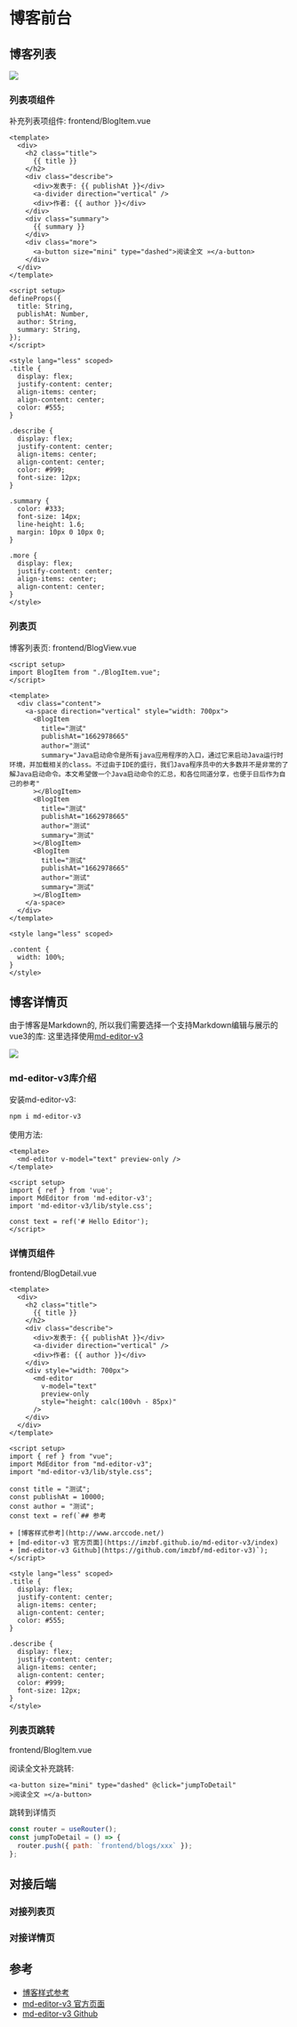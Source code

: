 # 博客前台

## 博客列表

![](./images/frontend-blog-list.png)

### 列表项组件

补充列表项组件: frontend/BlogItem.vue
```vue
<template>
  <div>
    <h2 class="title">
      {{ title }}
    </h2>
    <div class="describe">
      <div>发表于: {{ publishAt }}</div>
      <a-divider direction="vertical" />
      <div>作者: {{ author }}</div>
    </div>
    <div class="summary">
      {{ summary }}
    </div>
    <div class="more">
      <a-button size="mini" type="dashed">阅读全文 »</a-button>
    </div>
  </div>
</template>

<script setup>
defineProps({
  title: String,
  publishAt: Number,
  author: String,
  summary: String,
});
</script>

<style lang="less" scoped>
.title {
  display: flex;
  justify-content: center;
  align-items: center;
  align-content: center;
  color: #555;
}

.describe {
  display: flex;
  justify-content: center;
  align-items: center;
  align-content: center;
  color: #999;
  font-size: 12px;
}

.summary {
  color: #333;
  font-size: 14px;
  line-height: 1.6;
  margin: 10px 0 10px 0;
}

.more {
  display: flex;
  justify-content: center;
  align-items: center;
  align-content: center;
}
</style>
```

### 列表页

博客列表页: frontend/BlogView.vue
```vue
<script setup>
import BlogItem from "./BlogItem.vue";
</script>

<template>
  <div class="content">
    <a-space direction="vertical" style="width: 700px">
      <BlogItem
        title="测试"
        publishAt="1662978665"
        author="测试"
        summary="Java启动命令是所有java应用程序的入口，通过它来启动Java运行时环境，并加载相关的class。不过由于IDE的盛行，我们Java程序员中的大多数并不是非常的了解Java启动命令。本文希望做一个Java启动命令的汇总，和各位同道分享，也便于日后作为自己的参考"
      ></BlogItem>
      <BlogItem
        title="测试"
        publishAt="1662978665"
        author="测试"
        summary="测试"
      ></BlogItem>
      <BlogItem
        title="测试"
        publishAt="1662978665"
        author="测试"
        summary="测试"
      ></BlogItem>
    </a-space>
  </div>
</template>

<style lang="less" scoped>

.content {
  width: 100%;
}
</style>
```

## 博客详情页

由于博客是Markdown的, 所以我们需要选择一个支持Markdown编辑与展示的vue3的库: 这里选择使用[md-editor-v3](https://www.npmjs.com/package/md-editor-v3)

![](./images/vblog-detail-page.png)

### md-editor-v3库介绍

安装md-editor-v3: 
```sh
npm i md-editor-v3
```

使用方法:
```vue
<template>
  <md-editor v-model="text" preview-only />
</template>

<script setup>
import { ref } from 'vue';
import MdEditor from 'md-editor-v3';
import 'md-editor-v3/lib/style.css';

const text = ref('# Hello Editor');
</script>
```

### 详情页组件

frontend/BlogDetail.vue

```vue
<template>
  <div>
    <h2 class="title">
      {{ title }}
    </h2>
    <div class="describe">
      <div>发表于: {{ publishAt }}</div>
      <a-divider direction="vertical" />
      <div>作者: {{ author }}</div>
    </div>
    <div style="width: 700px">
      <md-editor
        v-model="text"
        preview-only
        style="height: calc(100vh - 85px)"
      />
    </div>
  </div>
</template>

<script setup>
import { ref } from "vue";
import MdEditor from "md-editor-v3";
import "md-editor-v3/lib/style.css";

const title = "测试";
const publishAt = 10000;
const author = "测试";
const text = ref(`## 参考

+ [博客样式参考](http://www.arccode.net/)
+ [md-editor-v3 官方页面](https://imzbf.github.io/md-editor-v3/index)
+ [md-editor-v3 Github](https://github.com/imzbf/md-editor-v3)`);
</script>

<style lang="less" scoped>
.title {
  display: flex;
  justify-content: center;
  align-items: center;
  align-content: center;
  color: #555;
}

.describe {
  display: flex;
  justify-content: center;
  align-items: center;
  align-content: center;
  color: #999;
  font-size: 12px;
}
</style>
```

### 列表页跳转

frontend/BlogItem.vue

阅读全文补充跳转:
```vue
<a-button size="mini" type="dashed" @click="jumpToDetail"
>阅读全文 »</a-button>
```

跳转到详情页
```js
const router = useRouter();
const jumpToDetail = () => {
  router.push({ path: `frontend/blogs/xxx` });
};
```

## 对接后端


### 对接列表页




### 对接详情页



## 参考

+ [博客样式参考](http://www.arccode.net/)
+ [md-editor-v3 官方页面](https://imzbf.github.io/md-editor-v3/index)
+ [md-editor-v3 Github](https://github.com/imzbf/md-editor-v3)